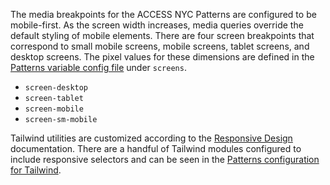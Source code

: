The media breakpoints for the ACCESS NYC Patterns are configured to be mobile-first. As the screen width increases, media queries override the default styling of mobile elements. There are four screen breakpoints that correspond to small mobile screens, mobile screens, tablet screens, and desktop screens. The pixel values for these dimensions are defined in the [Patterns variable config file](https://github.com/CityOfNewYork/ACCESS-NYC-PATTERNS/blob/master/config/variables.js) under `screens`.

* `screen-desktop`
* `screen-tablet`
* `screen-mobile`
* `screen-sm-mobile`

Tailwind utilities are customized according to the [Responsive Design](https://tailwindcss.com/docs/responsive-design) documentation. There are a handful of Tailwind modules configured to include responsive selectors and can be seen in the [Patterns configuration for Tailwind](https://github.com/CityOfNewYork/ACCESS-NYC-PATTERNS/blob/master/config/tailwind.js).